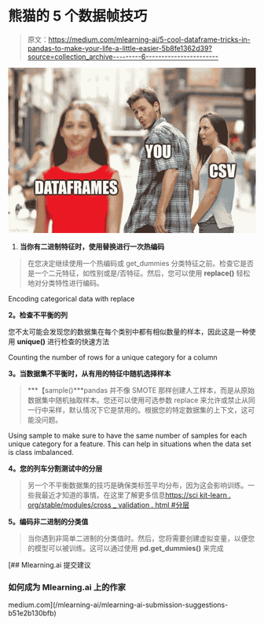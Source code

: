 # 熊猫的 5 个数据帧技巧

> 原文：<https://medium.com/mlearning-ai/5-cool-dataframe-tricks-in-pandas-to-make-your-life-a-little-easier-5b8fe1362d39?source=collection_archive---------6----------------------->

![](img/cd784d791a2e883fe41bd4410a7b38af.png)

1.  **当你有二进制特征时，使用替换进行一次热编码**

> 在您决定继续使用一个热编码或 get_dummies 分类特征之前。检查它是否是一个二元特征，如性别或是/否特征。然后，您可以使用 **replace()** 轻松地对分类特性进行编码。

Encoding categorical data with replace

**2。检查不平衡的列**

您不太可能会发现您的数据集在每个类别中都有相似数量的样本，因此这是一种使用 **unique()** 进行检查的快速方法

Counting the number of rows for a unique category for a column

**3。当数据集不平衡时，从有用的特征中随机选择样本**

> ***【sample()***pandas 并不像 SMOTE 那样创建人工样本，而是从原始数据集中随机抽取样本。您还可以使用可选参数 replace 来允许或禁止从同一行中采样，默认情况下它是禁用的。根据您的特定数据集的上下文，这可能没问题。

Using sample to make sure to have the same number of samples for each unique category for a feature. This can help in situations when the data set is class imbalanced.

**4。您的列车分割测试中的分层**

> 另一个不平衡数据集的技巧是确保类标签平均分布，因为这会影响训练。一些我最近才知道的事情。在这里了解更多信息[https://sci kit-learn . org/stable/modules/cross _ validation . html #分层](https://scikit-learn.org/stable/modules/cross_validation.html#stratification)

**5。编码非二进制的分类值**

> 当你遇到非简单二进制的分类值时。然后，您将需要创建虚拟变量，以便您的模型可以被训练。这可以通过使用 **pd.get_dummies()** 来完成

[](/mlearning-ai/mlearning-ai-submission-suggestions-b51e2b130bfb) [## Mlearning.ai 提交建议

### 如何成为 Mlearning.ai 上的作家

medium.com](/mlearning-ai/mlearning-ai-submission-suggestions-b51e2b130bfb)